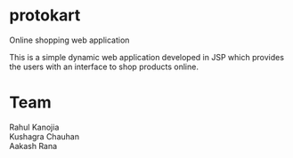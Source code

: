 # protokart
Online shopping web application

This is a simple dynamic web application developed in JSP which provides the users with an interface to shop  products online.

# Team
Rahul Kanojia<br>
Kushagra Chauhan<br>
Aakash Rana

